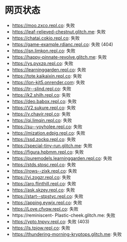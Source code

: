 # 网页状态
- https://moo.zxco.repl.co: 失败
- https://leaf-relieved-chestnut.glitch.me: 失败
- https://chatai.cokio.repl.co: 失败
- https://game-example.rdianc.repl.co: 失败 (404)
- https://jsn.limkon.repl.co: 失败
- https://happy-pinnate-revolve.glitch.me: 失败
- https://ys.pyxzp.repl.co: 失败
- https://learninggarden.repl.co: 失败
- https://tote.kaikaixin.repl.co: 失败
- https://lon-kjt5.onrender.com: 失败
- https://tr--slind.repl.co: 失败
- https://k2.shilh.repl.co: 失败
- https://deo.babox.repl.co: 失败
- https://V2.sukure.repl.co: 失败
- https://v.chavir.repl.co: 失败
- https://qi.limqin.repl.co: 失败
- https://su--yoyholee.repl.co: 失败
- https://mization.edpjg.repl.co: 失败
- https://ssd.zockq.repl.co: 失败
- https://special-tiny-run.glitch.me: 失败
- https://figura.hpbmm.repl.co: 失败
- https://puremodels.learninggarden.repl.co: 失败
- https://stds.stpsc.repl.co: 失败
- https://rows--zixk.repl.co: 失败
- https://vi.zogzr.repl.co: 失败
- https://aro.flinthill.repl.co: 失败
- https://ask.skzey.repl.co: 失败
- https://start--stpstyc.repl.co: 失败
- https://apping.eywjx.repl.co: 失败
- https://Love.cfvqw.repl.co: 失败
- https://reminiscent- Plastic-cheek.glitch.me: 失败
- https://ypto.tnpyv.repl.co: 失败 (403)
- https://ls.tpjow.repl.co: 失败
- https://thundering-morning-kryptops.glitch.me: 失败

